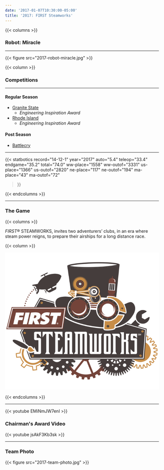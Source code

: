 ```yaml
---
date: '2017-01-07T10:30:00-05:00'
title: '2017: FIRST Steamworks'
---
```


{{< columns >}}

### Robot: Miracle

---

{{< figure src="2017-robot-miracle.jpg" >}}

{{< column >}}

### Competitions

---

#### Regular Season

* [Granite State](https://www.thebluealliance.com/event/2017nhgrs)
  * _Engineering Inspiration Award_
* [Rhode Island](https://www.thebluealliance.com/event/2017ripro)
  * _Engineering Inspiration Award_

#### Post Season

* [Battlecry](https://www.thebluealliance.com/event/2017bc)

---

{{< statbotics
    record="14-12-1" year="2017"
    auto="5.4" teleop="33.4" endgame="35.2" total="74.0"
    ww-place="1558" ww-outof="3331"
    us-place="1366" us-outof="2820"
    ne-place="117"  ne-outof="194"
    ma-place="43"  ma-outof="72"
>}}

{{< endcolumns >}}

---

### The Game

{{< columns >}}

_FIRST_® STEAMWORKS, invites two adventurers’ clubs, in an era where steam power reigns, to prepare their airships for a long distance race.

{{< column >}}

[![_FIRST_ Steamworks Logo](first-steamworks-frc-logo.svg)](https://en.wikipedia.org/wiki/FIRST_Steamworks)

{{< endcolumns >}}

---

{{< youtube EMiNmJW7enI >}}

### Chairman's Award Video

{{< youtube jsAkF3Kb3sk >}}

---

### Team Photo
{{< figure src="2017-team-photo.jpg" >}}
